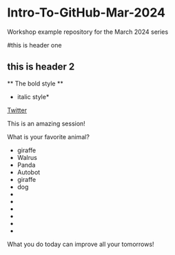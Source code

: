 # Intro-To-GitHub-Mar-2024
Workshop example repository for the March 2024 series

#this is header one
## this is header 2

** The bold style **

* italic style*
  
[Twitter](https//www.twitter.com)



This is an amazing session!

What is your favorite animal?

- giraffe
- Walrus
- Panda
- Autobot
- giraffe
- dog
-
-
-
-
-
-

What you do today can improve all your tomorrows!
